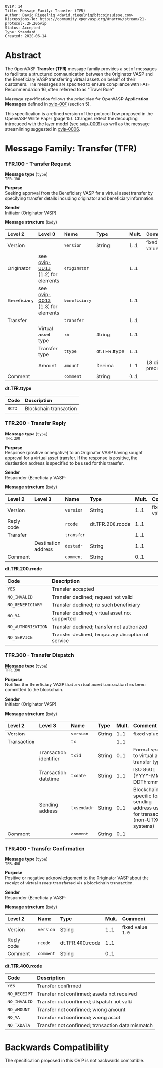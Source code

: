 ```pseudocode
OVIP: 14
Title: Message Family: Transfer (TFR)
Author: David Riegelnig <david.riegelnig@bitcoinsuisse.com>
Discussions-To: https://community.openvasp.org/#narrow/stream/21-protocol-.2F.20ovip
Status: Accepted
Type: Standard
Created: 2020-06-14
```

# Abstract

The OpenVASP **Transfer (TFR)** message familiy provides a set of messages to facilitate a structured communication between the Originator VASP and the Beneficiary VASP transferring virtual assets on behalf of their customers. The messages are specified to ensure compliance with FATF Recommendation 16, often referred to as "Travel Rule".

Message specification follows the principles for OpenVASP **Application Messages** defined in [ovip-007](https://github.com/OpenVASP/ovips/blob/master/ovip-0007.md) (section 5).

This specification is a refined version of the protocol flow proposed in the OpenVASP White Paper (page 15). Changes reflect the decoupling introduced with the layer model (see [ovip-0009]()) as well as the message streamlining suggested in [ovip-0006](https://github.com/OpenVASP/ovips/blob/master/ovip-0006.md).



# Message Family: Transfer (TFR)

### TFR.100 - Transfer Request

**Message type** (`type`)</br>
`TFR.100`

**Purpose**</br>
Seeking approval from the Beneficiary VASP for a virtual asset transfer by specifying transfer details including originator and beneficiary information.

**Sender**</br>
Initiator (Originator VASP)

**Message structure** (`body`)

| Level 2     | Level 3                              | Name          | Type         | Mult. | Comment             |
| :---------- | :----------------------------------- | :------------ | :----------- | :---- | :------------------ |
| Version     |                                      | `version`     | String       | 1..1  | fixed value `1.0`   |
| Originator  | see [ovip-0013]() (1.2) for elements | `originator`  |              | 1..1  |                     |
| Beneficiary | see [ovip-0013]() (1.3) for elements | `beneficiary` |              | 1..1  |                     |
| Transfer    |                                      | `transfer`    |              | 1..1  |                     |
|             | Virtual asset type                   | `va`          | String       | 1..1  |                     |
|             | Transfer type                        | `ttype`       | dt.TFR.ttype | 1..1  |                     |
|             | Amount                               | `amount`      | Decimal      | 1..1  | 18 digits precision |
| Comment     |                                      | `comment`     | String       | 0..1  |                     |

**dt.TFR.ttype**

| Code   | Description            |
| :----- | :--------------------- |
| `BCTX` | Blockchain transaction |



### TFR.200 - Transfer Reply

**Message type** (`type`)</br>
`TFR.200`

**Purpose**</br>
Response (positive or negative) to an Originator VASP having sought approval for a virtual asset transfer. If the response is positive, the destination address is specified to be used for this transfer.

**Sender**</br>
Responder (Beneficiary VASP)

**Message structure** (`body`)

| Level 2    | Level 3             | Name       | Type             | Mult. | Comment           |
| :--------- | :------------------ | :--------- | :--------------- | :---- | :---------------- |
| Version    |                     | `version`  | String           | 1..1  | fixed value `1.0` |
| Reply code |                     | `rcode`    | dt.TFR.200.rcode | 1..1  |                   |
| Transfer   |                     | `transfer` |                  | 1..1  |                   |
|            | Destination address | `destadr`  | String           | 1..1  |                   |
| Comment    |                     | `comment`  | String           | 0..1  |                   |

**dt.TFR.200.rcode**

| Code               | Description                                        |
| :----------------- | :------------------------------------------------- |
| `YES`              | Transfer accepted                                  |
| `NO_INVALID`       | Transfer declined; request not valid               |
| `NO_BENEFICIARY`   | Transfer declined; no such beneficiary             |
| `NO_VA`            | Transfer declined; virtual asset not supported     |
| `NO_AUTHORIZATION` | Transfer declined; transfer not authorized         |
| `NO_SERVICE`       | Transfer declined; temporary disruption of service |



### TFR.300 - Transfer Dispatch

**Message type** (`type`)</br>
`TFR.300`

**Purpose**</br>
Notifies the Beneficiary VASP that a virtual asset transaction has been committed to the blockchain.

**Sender**</br>
Initiator (Originator VASP)

**Message structure** (`body`)

| Level 2     | Level 3                | Name        | Type   | Mult. | Comment                                                      |
| :---------- | :--------------------- | :---------- | :----- | :---- | :----------------------------------------------------------- |
| Version     |                        | `version`   | String | 1..1  | fixed value `1.0`                                            |
| Transaction |                        | `tx`        |        | 1..1  |                                                              |
|             | Transaction identifier | `txid`      | String | 0..1  | Format specific to virtual asset / transfer type             |
|             | Transaction datetime   | `txdate`    | String | 1..1  | ISO 8601 (YYYY-MM-DDThh:mm:ssZ)                              |
|             | Sending address        | `txsendadr` | String | 0..1  | Blockchain-specific format, sending address used for transaction (non-UTXO systems) |
| Comment     |                        | `comment`   | String | 0..1  |                                                              |



### TFR.400 - Transfer Confirmation

**Message type** (`type`)</br>
`TFR.400`

**Purpose**</br>
Positive or negative acknowledgement to the Originator VASP about the receipt of virtual assets transferred via a blockchain transaction.

**Sender**</br>
Responder (Beneficiary VASP)

**Message structure** (`body`)

| Level 2    | Name      | Type             | Mult. | Comment           |
| :--------- | :-------- | :--------------- | :---- | :---------------- |
| Version    | `version` | String           | 1..1  | fixed value `1.0` |
| Reply code | `rcode`   | dt.TFR.400.rcode | 1..1  |                   |
| Comment    | `comment` | String           | 0..1  |                   |

**dt.TFR.400.rcode**

| Code         | Description                                       |
| :----------- | :------------------------------------------------ |
| `YES`        | Transfer confirmed                                |
| `NO_RECEIPT` | Transfer not confirmed; assets not received       |
| `NO_INVALID` | Transfer not confirmed; dispatch not valid        |
| `NO_AMOUNT`  | Transfer not confirmed; wrong amount              |
| `NO_VA`      | Transfer not confirmed; wrong asset               |
| `NO_TXDATA`  | Transfer not confirmed; transaction data mismatch |



# Backwards Compatibility

The specification proposed in this OVIP is not backwards compatible.
